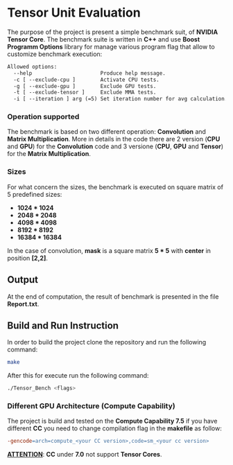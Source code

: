 # Tensor Unit Evaluation

The purpose of the project is present a simple benchmark suit, of **NVIDIA Tensor Core**. The benchmark suite is written in **C++** and use **Boost Programm Options** library for manage various program flag that allow to customize benchmark execution:

```txt
Allowed options:
  --help                      Produce help message.
  -c [ --exclude-cpu ]        Activate CPU tests.
  -g [ --exclude-gpu ]        Exclude GPU tests.
  -t [ --exclude-tensor ]     Exclude MMA tests.
  -i [ --iteration ] arg (=5) Set iteration number for avg calculation.
```

### Operation supported

The benchmark is based on two different operation: **Convolution** and **Matrix Multiplication**. More in details in the code there are 2 version (**CPU** and **GPU**) for the **Convolution** code and 3 versione (**CPU**, **GPU** and **Tensor**) for the **Matrix Multiplication**.

### Sizes

For what concern the sizes, the benchmark is executed on square matrix of 5 predefined sizes:
* **1024 * 1024**
* **2048 * 2048**
* **4098 * 4098**
* **8192 * 8192**
* **16384 * 16384**

In the case of convolution, **mask** is a square matrix **5 * 5** with **center** in position **[2,2]**.

## Output

At the end of computation, the result of benchmark is presented in the file **Report.txt**.

## Build and Run Instruction

In order to build the project clone the repository and run the following command:

```bash
make
```
After this for execute run the following command:

```bash
./Tensor_Bench <flags>
```

### Different GPU Architecture (Compute Capability)

The project is build and tested on the **Compute Capability 7.5** if you have different **CC** you need to change compilation flag in the **makefile** as follow:

```makefile
-gencode=arch=compute_<your CC version>,code=sm_<your cc version> 
```

<ins>**ATTENTION**</ins>: **CC** under **7.0** not support **Tensor Cores**.